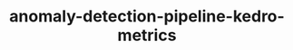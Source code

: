 ---
schema: default
title: anomaly-detection-pipeline-kedro-metrics
organization: other_org
notes: type = kedro_mlflow.io.artifacts.mlflow_artifact_dataset.MetricsDataset.MlflowMetricsDataset
resources:
  - name: anomaly-detection-pipeline-kedro-metrics
    url: 'https://github.com/ResponsibleAIML/django-kedro/tree/main/kedro-projects/anomaly-detection-pipeline-kedro/data/09_tracking/metrics.json/2023-11-02T16.29.23.832Z/metrics.json'
    format: json
category:
  - 09-tracking
maintainer: 
maintainer_email: 
project:
  - anomaly-detection-pipeline-kedro
preview: |
  
---